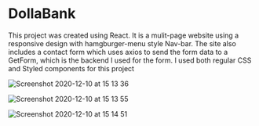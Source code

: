 # DollaBank

This project was created using React. It is a mulit-page website using a responsive design with hamgburger-menu style Nav-bar. 
The site also includes a contact form which uses axios to send the form data to a GetForm, which is the backend I used for the form.
I used both regular CSS and Styled components for this project

![Screenshot 2020-12-10 at 15 13 36](https://user-images.githubusercontent.com/71759511/101790549-7f7c0000-3afa-11eb-9d0d-913dae73eaf8.png)


![Screenshot 2020-12-10 at 15 13 55](https://user-images.githubusercontent.com/71759511/101790578-87d43b00-3afa-11eb-92bd-6812e4f32577.png)


![Screenshot 2020-12-10 at 15 14 51](https://user-images.githubusercontent.com/71759511/101790587-8acf2b80-3afa-11eb-9004-83ddd9c2c7f4.png)
